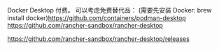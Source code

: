 Docker Desktop 付费。
可以考虑免费替代品：
(需要先安装 Docker: brew install docker)https://github.com/containers/podman-desktop
https://github.com/rancher-sandbox/rancher-desktop


https://github.com/rancher-sandbox/rancher-desktop/releases
